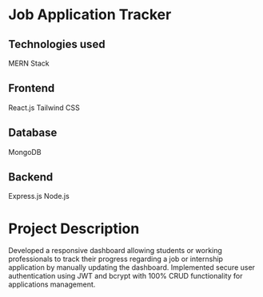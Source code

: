 # Job Application Tracker
## Technologies used 
MERN Stack
## Frontend
React.js
Tailwind CSS
## Database
MongoDB
## Backend
Express.js
Node.js

# Project Description

Developed a responsive dashboard allowing students or working professionals to track their progress regarding a job or internship application by manually updating the dashboard. Implemented secure user authentication using JWT and bcrypt with 100% CRUD functionality for applications management.
